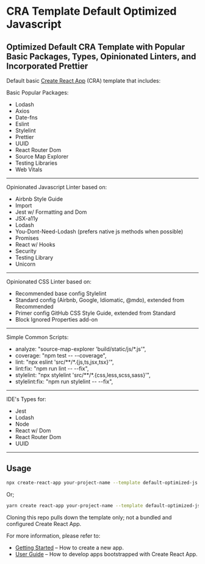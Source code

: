 # CRA Template Default Optimized Javascript

## Optimized Default CRA Template with Popular Basic Packages, Types, Opinionated Linters, and Incorporated Prettier

Default basic [Create React App](https://github.com/facebook/create-react-app) (CRA) template that includes:

Basic Popular Packages:

- Lodash
- Axios
- Date-fns
- Eslint
- Stylelint
- Prettier
- UUID
- React Router Dom
- Source Map Explorer
- Testing Libraries
- Web Vitals

---

Opinionated Javascript Linter based on:

- Airbnb Style Guide
- Import
- Jest w/ Formatting and Dom
- JSX-a11y
- Lodash
- You-Dont-Need-Lodash (prefers native js methods when possible)
- Promises
- React w/ Hooks
- Security
- Testing Library
- Unicorn

---

Opinionated CSS Linter based on:

- Recommended base config Stylelint
- Standard config (Airbnb, Google, Idiomatic, @mdo), extended from Recommended
- Primer config GitHub CSS Style Guide, extended from Standard
- Block Ignored Properties add-on

---

Simple Common Scripts:

- analyze: "source-map-explorer 'build/static/js/\*.js'",
- coverage: "npm test -- --coverage",
- lint: "npx eslint 'src/**/*.{js,ts,jsx,tsx}'",
- lint:fix: "npm run lint -- --fix",
- stylelint: "npx stylelint 'src/**/*.{css,less,scss,sass}'",
- stylelint:fix: "npm run stylelint -- --fix",

---

IDE's Types for:

- Jest
- Lodash
- Node
- React w/ Dom
- React Router Dom
- UUID

---

## Usage

```bash
npx create-react-app your-project-name --template default-optimized-js
```

Or;

```bash
yarn create react-app your-project-name --template default-optimized-js
```

Cloning this repo pulls down the template only; not a bundled and configured Create React App.

For more information, please refer to:

- [Getting Started](https://create-react-app.dev/docs/getting-started) – How to create a new app.
- [User Guide](https://create-react-app.dev) – How to develop apps bootstrapped with Create React App.
